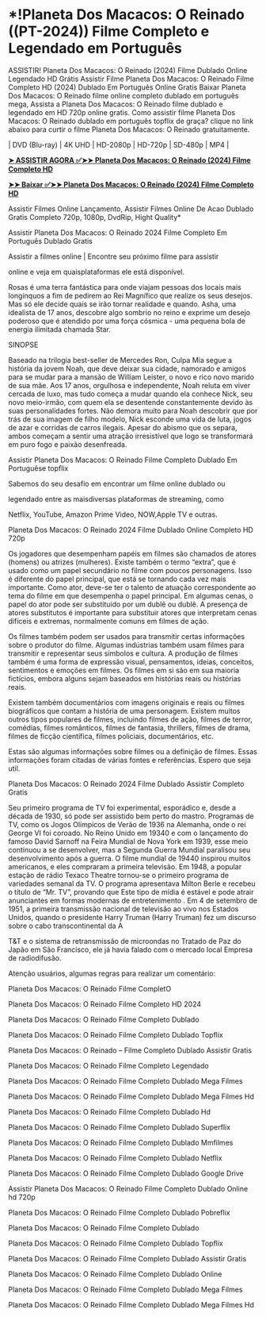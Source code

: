 <h1>*!Planeta Dos Macacos: O Reinado ((PT-2024)) Filme Completo e Legendado em Português</h1>
ASSISTIR! Planeta Dos Macacos: O Reinado (2024) Filme Dublado Online Legendado HD Grátis Assistir Filme Planeta Dos Macacos: O Reinado Filme Completo HD (2024) Dublado Em Português Online Gratis Baixar Planeta Dos Macacos: O Reinado filme online completo dublado em português mega, Assista a Planeta Dos Macacos: O Reinado filme dublado e legendado em HD 720p online gratis. Como assistir filme Planeta Dos Macacos: O Reinado dublado em português topflix de graça? clique no link abaixo para curtir o filme Planeta Dos Macacos: O Reinado gratuitamente.

| DVD (Blu-ray) | 4K UHD | HD-2080p | HD-720p | SD-480p | MP4 |


**[➤ ASSISTIR AGORA ✅➤➤ Planeta Dos Macacos: O Reinado (2024) Filme Completo HD](https://t.co/yUp5dJS9ni)**


**[➤➤ Baixar ✅➤➤ Planeta Dos Macacos: O Reinado (2024) Filme Completo HD](https://t.co/yUp5dJS9ni)**


Assistir Filmes Online Lançamento, Assistir Filmes Online De Acao Dublado Gratis Completo 720p, 1080p, DvdRip, Hight Quality*

Assistir Planeta Dos Macacos: O Reinado 2024 Filme Completo Em Português Dublado Gratis

Assistir a filmes online | Encontre seu próximo filme para assistir

online e veja em quaisplataformas ele está disponível.

Rosas é uma terra fantástica para onde viajam pessoas dos locais mais longínquos a fim de pedirem ao Rei Magnífico que realize os seus desejos. Mas só ele decide quais se irão tornar realidade e quando. Asha, uma idealista de 17 anos, descobre algo sombrio no reino e exprime um desejo poderoso que é atendido por uma força cósmica - uma pequena bola de energia ilimitada chamada Star.

SINOPSE

Baseado na trilogia best-seller de Mercedes Ron, Culpa Mía segue a história da jovem Noah, que deve deixar sua cidade, namorado e amigos para se mudar para a mansão de William Leister, o novo e rico novo marido de sua mãe. Aos 17 anos, orgulhosa e independente, Noah reluta em viver cercada de luxo, mas tudo começa a mudar quando ela conhece Nick, seu novo meio-irmão, com quem ela se desentende constantemente devido às suas personalidades fortes. Não demora muito para Noah descobrir que por trás de sua imagem de filho modelo, Nick esconde uma vida de luta, jogos de azar e corridas de carros ilegais. Apesar do abismo que os separa, ambos começam a sentir uma atração irresistível que logo se transformará em puro fogo e paixão desenfreada.

Assistir Planeta Dos Macacos: O Reinado Filme Completo Dublado Em Portuguêse topflix

Sabemos do seu desafio em encontrar um filme online dublado ou

legendado entre as maisdiversas plataformas de streaming, como

Netflix, YouTube, Amazon Prime Video, NOW,Apple TV e outras.

Planeta Dos Macacos: O Reinado 2024 Filme Dublado Online Completo HD 720p

Os jogadores que desempenham papéis em filmes são chamados de atores (homens) ou atrizes (mulheres). Existe também o termo “extra”, que é usado como um papel secundário no filme com poucos personagens. Isso é diferente do papel principal, que está se tornando cada vez mais importante. Como ator, deve-se ter o talento de atuação correspondente ao tema do filme em que desempenha o papel principal. Em algumas cenas, o papel do ator pode ser substituído por um dublê ou dublê. A presença de atores substitutos é importante para substituir atores que interpretam cenas difíceis e extremas, normalmente comuns em filmes de ação.

Os filmes também podem ser usados para transmitir certas informações sobre o produtor do filme. Algumas indústrias também usam filmes para transmitir e representar seus símbolos e cultura. A produção de filmes também é uma forma de expressão visual, pensamentos, ideias, conceitos, sentimentos e emoções em filmes. Os filmes em si são em sua maioria fictícios, embora alguns sejam baseados em histórias reais ou histórias reais.

Existem também documentários com imagens originais e reais ou filmes biográficos que contam a história de uma personagem. Existem muitos outros tipos populares de filmes, incluindo filmes de ação, filmes de terror, comédias, filmes românticos, filmes de fantasia, thrillers, filmes de drama, filmes de ficção científica, filmes policiais, documentários, etc.

Estas são algumas informações sobre filmes ou a definição de filmes. Essas informações foram citadas de várias fontes e referências. Espero que seja util.

Planeta Dos Macacos: O Reinado 2024 Filme Dublado Assistir Completo Gratis

Seu primeiro programa de TV foi experimental, esporádico e, desde a década de 1930, só pode ser assistido bem perto do mastro. Programas de TV, como os Jogos Olímpicos de Verão de 1936 na Alemanha, onde o rei George VI foi coroado. No Reino Unido em 19340 e com o lançamento do famoso David Sarnoff na Feira Mundial de Nova York em 1939, esse meio continuou a se desenvolver, mas a Segunda Guerra Mundial paralisou seu desenvolvimento após a guerra. O filme mundial de 19440 inspirou muitos americanos, e eles compraram a primeira televisão. Em 1948, a popular estação de rádio Texaco Theatre tornou-se o primeiro programa de variedades semanal da TV. O programa apresentava Milton Berle e recebeu o título de “Mr. TV”, provando que Este tipo de mídia é estável e pode atrair anunciantes em formas modernas de entretenimento . Em 4 de setembro de 1951, a primeira transmissão nacional de televisão ao vivo nos Estados Unidos, quando o presidente Harry Truman (Harry Truman) fez um discurso sobre o cabo transcontinental da A

T&T e o sistema de retransmissão de microondas no Tratado de Paz do Japão em São Francisco, ele já havia falado com o mercado local Empresa de radiodifusão.

Atenção usuários, algumas regras para realizar um comentário:


Planeta Dos Macacos: O Reinado Filme CompletO

Planeta Dos Macacos: O Reinado Filme Completo HD 2024

Planeta Dos Macacos: O Reinado Filme Completo Dublado

Planeta Dos Macacos: O Reinado Filme Completo Dublado Topflix

Planeta Dos Macacos: O Reinado – Filme Completo Dublado Assistir Gratis

Planeta Dos Macacos: O Reinado Filme Completo Legendado

Planeta Dos Macacos: O Reinado Filme Completo Dublado Mega Filmes

Planeta Dos Macacos: O Reinado Filme Completo Dublado Mega Filmes Hd

Planeta Dos Macacos: O Reinado Filme Completo Dublado Hd

Planeta Dos Macacos: O Reinado Filme Completo Dublado Superflix

Planeta Dos Macacos: O Reinado Filme Completo Dublado Mmfilmes

Planeta Dos Macacos: O Reinado Filme Completo Dublado Netflix

Planeta Dos Macacos: O Reinado Filme Completo Dublado Google Drive

Assistir Planeta Dos Macacos: O Reinado Filme Completo Dublado Online hd 720p

Planeta Dos Macacos: O Reinado Filme Completo Dublado Pobreflix

Planeta Dos Macacos: O Reinado Filme Completo Dublado

Planeta Dos Macacos: O Reinado Filme Completo Dublado Topflix

Planeta Dos Macacos: O Reinado Filme Completo Dublado Assistir Gratis

Planeta Dos Macacos: O Reinado Filme Completo Dublado Online

Planeta Dos Macacos: O Reinado Filme Completo Dublado Mega Filmes

Planeta Dos Macacos: O Reinado Filme Completo Dublado Mega Filmes Hd

